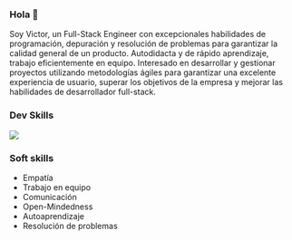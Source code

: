 ### Hola 👋

   Soy Victor, un Full-Stack Engineer con excepcionales habilidades de programación, depuración y resolución de problemas para garantizar la calidad general de un producto. Autodidacta y de rápido aprendizaje, trabajo eficientemente en equipo. Interesado en desarrollar y gestionar proyectos utilizando metodologías ágiles para garantizar una excelente experiencia de usuario, superar los objetivos de la empresa y mejorar las habilidades de desarrollador full-stack.

### Dev Skills

<p>
  <a href="https://skillicons.dev">
    <img src="https://skillicons.dev/icons?i=ruby,rails,postgresql,git,github,javascript,react,nodejs,html,css,figma,aws" />
  </a>
</p>


### Soft skills
   - Empatía
   - Trabajo en equipo
   - Comunicación
   - Open-Mindedness
   - Autoaprendizaje
   - Resolución de problemas

